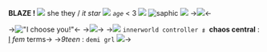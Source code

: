**BLAZE !** ![](https://mikejima.crd.co/assets/images/shadow/d7bd1e7e.gif?v=16e7e82c) she they / *it star* ![](https://mikejima.crd.co/assets/images/shadow/be1d6ed9.gif?v=16e7e82c) *`age`*
<  3 ![](https://mikejima.crd.co/assets/images/shadow/2e4c7395.gif?v=16e7e82c) ![saphic](https://i.postimg.cc/k5mc1r63/sapphic-3-stripes-20-px.png)
![](https://mikejima.crd.co/assets/images/gallery30/065bdbc4.png?v=16e7e82c)
->![](https://nft-metaservice.dappradar.com/api/media/chain/ethereum/contract/0x495f947276749ce646f68ac8c248420045cb7b5e/token/86381357149723624153884910642747857014392673787976188802008440122254674624513)<-

->!["I choose you!"](https://i.postimg.cc/8PGJ8QWQ/458fdc25f050afa7960dfe3a99f7f58946b761c1.gif)<-
->![](https://mikejima.crd.co/assets/images/gallery30/065bdbc4.png?v=16e7e82c)->
->![](https://mikejima.crd.co/assets/images/shadow/b93d9df8.gif?v=16e7e82c) `innerworld controller` ﹟ **chaos central** : [Ⅰ](https://dash.pluralkit.me/profile/m/tchpo)  *fem* terms->
->*9teen* : `demi grl` ![](https://mikejima.crd.co/assets/images/shadow/2a6f4ab2.gif?v=16e7e82c)->